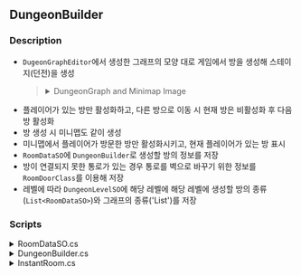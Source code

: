 ## DungeonBuilder
### Description
- `DugeonGraphEditor`에서 생성한 그래프의 모양 대로 게임에서 방을 생성해 스테이지(던전)을 생성
  > <details>
  > <summary>DungeonGraph and Minimap Image</summary>
  > 
  > ![GraphAndMinimap](https://github.com/xcb00/Portfolios/blob/main/Folder/Resources/DungeonBuilder1.png)
  > </details>
- 플레이어가 있는 방만 활성화하고, 다른 방으로 이동 시 현재 방은 비활성화 후 다음 방 활성화
- 방 생성 시 미니맵도 같이 생성
- 미니맵에서 플레이어가 방문한 방만 활성화시키고, 현재 플레이어가 있는 방 표시
- `RoomDataSO`에 `DungeonBuilder`로 생성할 방의 정보를 저장
- 방이 연결되지 못한 통로가 있는 경우 통로를 벽으로 바꾸기 위한 정보를 `RoomDoorClass`를 이용해 저장
- 레벨에 따라 `DungeonLevelSO`에 해당 레벨에 해당 레벨에 생성할 방의 종류(`List<RoomDataSO>`)와 그래프의 종류('List<DungeonGraphSO>')를 저장

### Scripts
<details>
<summary>RoomDataSO.cs</summary>

> <details>
> <summary>class RoomDoorClass</summary>
> 
> ```C#
> public Orientation orientation; // 방에서 통로가 있는 위치로, Orientation은 north, east, south, west가 있음
> public int width; // 통로의 너비
> public int height; // 통로의 높이
> public Vector2Int doorPosition; // doorPrefab을 생성할 위치
> public Vector2Int copyPosition; // 통로를 없애기 위해 타일을 복사할 위치로, 통로의 좌상단에 위치
> public GameObject doorPrefab
> ```
> </details>
> 
> <details>
> <summary>class RoomDataSO</summary>
> 
> ```C#
> public string guid;
> public GameObject roomPrefab; // DungeonBuilder에서 생성할 방의 게임 오브젝트
> public RoomType roomType; // 방의 종류로, DungeonGraph의 노드와 같을 경우 랜덤하게 생성됨
> public List<RoomDoorClass> doorways; // 방의 통로의 정보를 저장하는 리스트
> public List<Vector2Int> spawnPosition; // 플레이어를 제외한 오브젝트(적, 아이템 등)를 생성할 위치
> ```
> </details>
</details>

<details>
<summary>DungeonBuilder.cs</summary>

> <details>
> <summary>class DungeonBuilder</summary>
> 
> ```C#
> List<RoomDataSO>[] roomTypeArray = new List<RoomDataSO>[6]; // DungeonLevelSO에 저장된 RoomDataSO 중에 같은 타입이 있을 경우 랜덤하게 생성하게 생성될 수 있도록, RoomDataSO를 RoomType에 따라 저장
> Dictionary<Vector2Int, InstantRoom> roomObjectDictionary; // 방의 Coordination을 키로, 생성된 방의 정보를 저장하는 Dictionary
> [SerialiseField] Minimap minimap; // 방 생성 시 미니맵도 생성할 때 사용
> public bool canChangeRoom = false; // 방을 이동할 수 있는지 확인하는 값으로, 특정 조건을 만족할 때, true로 변경
> 
> public void GenerateDungeon(DungeonLevelSO dungeonLevel)
> {
>   ClearDungeon(); // 생성했던 방을 모두 삭제한 후, roomObjectDictionary 초기화
>   InitRoomTypeArray(dungeonLevel.roomList, dungeonLevel.name); // 새로운 dungeonLevel에 맞춰 roomTypeArray를 새롭게 갱신
>   InstantiateRoom(dungeonLevel.dungeonGraphList[Random.Range(0, dungeonLevel.dungeonGraphList.Count)]); // dungeonLvel이 가지고 있는 dungeonGraph 중 하나를 랜덤하게 생성
>   ClearRoomTypeArray(); // 던전 생성이 완료된 경우 메모리 최적화를 위해 roomTypeArray를 초기화해 GC가 메모리를 해제할 수 있도록 함
> }
>   
> void InitRoomTypeArray(List<RoomDataSO> roomList, string dungeonLevelName)
> {
>   for(int i = 0; i 〈 roomTypeArray.Length; i++)
>     roomTypeArray[i] = new List<RoomDataSO>();
>   foreach(RoomDataSO roomData in roomList)
>   {
>     int idx = RoomTypeToIndex(roomData.roomType); // RoomType의 값을 int값으로 변환 - RoomType의 값이 연속된 정수값이 아니기 때문에 변환해줌
>     if(idx 〈 0) continue; //roomData의 roomType이 잘못 설정됨 - none 또는 count로 설정되어있음
>     roomTypeArray[idx].Add(roomData);
>   }
> }
> 
> void InstantiateRoom(DungeonGraphSO dungeonGraph)
> {
>   roomObjectDictionary = new Dictionary<Vector2Int, InstantRoom>();
>   Queue<string> roomIDs = new Queue<string>();
>   roomIDs.Enqueue(dungeonGraph.roomCoordinateClass.GetRoomID(Vector2Int.zero));
>   
>   // dungeonGraph에 저장되어 있는 노드의 정보에 맞게 방을 생성
>   while(roomIDs.Count 〉0)
>   {
>     DungeonRoomSO room = dungeonGraph.GetRoomNode(roomIDs.Dequeue());
>     Vector2Int currentCoordinate = dungeonGraph.roomCoordinateClass.GetRoomCoordination(room.id);
>     
>     int typeIndex = RoomTypeToIndex(roomType);
>     if(typeIndex 〈 0) return;
>     
>     int roomIndex = Random.Range(0, roomTypeArray[typeIndex].Count);
>     GameObject instantObject = Instantiate(roomTypeArray[typeIndex][roomIndex].roomPrefab, Vector3.zero, Quaternion.identity, transform);
>     InstantRoom instantRoom = instantObject.GetComponentInChildren<InstantRoom>();
>     
>     // 연결된 노드가 있다면 정보를 Minimap과 InstantRoom에 전달
>     byte _doorway = 0;>     
>     if(!string.IsNullOrEmpty(room.parentID))
>     {
>       Orientation parentOrientation = dungeonGraph.roomCoordinateClass.GetDoorwayOrientation(room.id, room.parentID);
>       _doorway = DoorwayToByte(_doorway, parentOrientation); // 미니맵에 연결된 노드들의 방향을 byte를 이용해 전달
>       instantRoom.DoorwayConnect(parentOrientation); // 생성된 게임 오브젝트에 부모 노드와 연결된 방향을 전달
>     }
>     foreach(string childID in room.childrenID)
>     {
>       roomIDs.Enqueue(childID);
>       Oreintation childOrientation = dungeonGraph.roomCoordinateClass.GetDoorwayOrientation(room.id, childID);
>       _doorway = DoorwayToType(_doorway, childOrientation);
>       iinstantRoom.DoorwayConnect(childOrientation);
>     }
>     
>     minimap.AddMinimapDictionary(currentCoordinate, _doorway); // Minimap에 방의 위치와 연결된 통로의 정보를 전달
>     instantRoom.Initialise(roomTypeArray[typeIndex][roomIndex].doorways, roomTypeArray[typeIndex][roomIndex].spawnPosition);
>     instantRoom.DisableRoom();
>     roomObjectDictionary.Add(currentCoordinate, instantRoom);
>   }
> }
> public Vector3 ChangeRoom(Vector2Int currentCoordinate, Vector2Int nextCoordinate, Orientation orientation = Orientation.none)
> {
>   roomObjectDictionary[currentCoordinate].DisableRoom();
>   roomObjectDictionary[nextCoordinate].EnableRoom();
>   canChangeRoom = minimap.MoveMinimapPlayer(nextCoordinate); // 미니맵의 플레이어 표시를 다음 방으로 이동하고, 미니맵이 이미 활성화되어 있는 경우(이전에 방문한 적이 있는 경우) true 반환
>   Vector2Int nextPosition = roomObjecDictionary[nextCoordinate].GetSpawnPosition(orientation); // 플레이어의 위치를 현재 방과 연결된 통로의 문 앞 1칸으로 이동
>   return new Vector3(nextPosition.x, nextPosition.y, 0f); // ChangeRoom은 Player의 OnTriggerEnter에서 호출하고, 플레이어의 위치를 반환받은 Vector3값으로 이동
> }
> ```
> </details>
</details>

<details>
<summary>InstantRoom.cs</summary>

> <details>
> <summary>class InstantRoom</summary>
> 
> ```C#
> public void Initialise(List<RoomDoorClass> doorwayList, List<Vector2Int> spawnPosition)
> {
>   this.doorway = doorwayList;
>   this.spawnPosition = spawnPosition;
>   BindingTilemap(); // 연결되지 않은 통로를 벽으로 만들기 위해 Room Prefab의 Tilemap을 변수로 저장
> }
> 
> void BlockOffUnusedDoorways(); // EnableDoor()에서 실행
> {
>   for(int i = 0; i 〈 doorwayOrientations.Length; i++)
>   {
>     RoomDoorClass doorData = doorwayList.Find(x =〉x.orientation == (Orientation)i);
>     if(doorData == null) return;
>     if(doorwayOrientations[i]) // (Orientation)i 방향의 통로가 연결되어 있는 경우 문 생성
>     {
>       SpawnDoorPrefab();
>       continue;
>     }
>     
>     if(_Tileamp != null) BleckDoorwayOnTileampLayer(_Tilemap, doorData) // Room Prefab의 Tileamp 개수만큼 반복
>   }
>   alreadyDoorwayBlock = true; // 방이 다시 활성화될 때, BlockOffUnusedDoorways를 다시 실행하지 않도록 true로 변경
> }
> 
> void BlockDoorwayOnTilemapLayer(Tilemap tilemap, RoomDoorClass doorData)
> {
>   switch(doorData.orientation)
>   {
>     case Orientation.north:
>     case Orientation.south:
>       BlockDoorwayHorizontally(tilemap, doorData);
>       break;
>     case Orientation.east:
>     case Orientation.west:
>       BlockDoorwayVertically(tilemap, doorData);
>       break;
>     default:
>     case Orientation.south:
>       break;
>   }
> }
>  
> // BlockDoorwayVertically로 BlockDoorwayHorizontally와 유사
> void BlockDoorwayHorizontally(Tilemap tilemap, RoomDoorClass doorClass)
> {
>   Vector2Int startPosition = doorData.copyPosition;
>   for(int x = 0 〈 doorData.width; x++)
>   {
>     for(int y = 0; y 〈 doorData.height; y++)
>     {
>       Matrix4x4 transformMatrix = tilemap.GetTransformMatrix(new Vector3Int(startPosition.x + x, startPosition.y - y, 0));
>       tilemap.SetTile(new Vector3Int(startPosition.x + 1 + x, startPosition.y - y, 0), // 복사한 타일을 놓을 위치
>           tilemap.GetTile(new Vector3Int(startPosition.x + x, startPosition.y - y, 0))); // 가져올 타일
>       tilemap.SetTransformMatrix(new Vector3Int(startPosition.x + 1 + x, startPosition.y - y, 0), transformMatrix);
>     }
>   }
> }
> 
> public Vector2Int GetSpawnPosition(Orientation orientation)
> {
>   if(orientation == Orientation.none) return spawnPosition[Random.Range[0, spawnPosition.Count)];
>   
>   orientation = (Orientation)(((int)orientation + 2) % 4); // orienation을 전달받은 방향의 반대로 변경(현재 방에서 남쪽으로 이동했다면 다음 방의 북쪽에 플레이어가 위치하게 됨)
>   Vector2Int adjust = GameManager.Inst.OrientationToVctor2Int(orientation); // 문의 위치에서 한 칸 앞으로 이동하기 위한 조정값
>   return doorwayList.Find(x =〉x.orientation == orientation).doorPosition - adjust;
> }
> ```
> </details>
</details>

